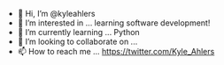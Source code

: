- 👋 Hi, I’m @kyleahlers
- 👀 I’m interested in ... learning software development!
- 🌱 I’m currently learning ... Python
- 💞️ I’m looking to collaborate on ... 
- 📫 How to reach me ... https://twitter.com/Kyle_Ahlers

<!---
kyleahlers/kyleahlers is a ✨ special ✨ repository because its `README.md` (this file) appears on your GitHub profile.
You can click the Preview link to take a look at your changes.
--->
